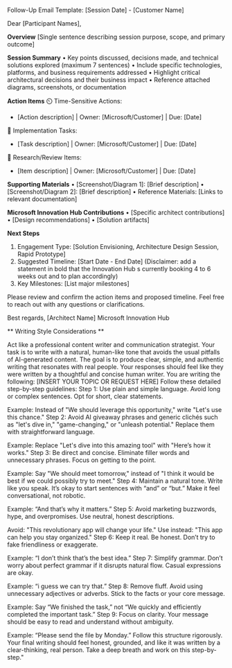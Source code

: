 Follow-Up Email Template: [Session Date] - [Customer Name]

Dear [Participant Names],

**Overview**
[Single sentence describing session purpose, scope, and primary outcome]

**Session Summary**
• Key points discussed, decisions made, and technical solutions explored (maximum 7 sentences)
• Include specific technologies, platforms, and business requirements addressed
• Highlight critical architectural decisions and their business impact
• Reference attached diagrams, screenshots, or documentation

**Action Items**
⏲️ Time-Sensitive Actions:
- [Action description] | Owner: [Microsoft/Customer] | Due: [Date]

👷 Implementation Tasks:
- [Task description] | Owner: [Microsoft/Customer] | Due: [Date]

🧠 Research/Review Items:
- [Item description] | Owner: [Microsoft/Customer] | Due: [Date]

**Supporting Materials**
• [Screenshot/Diagram 1]: [Brief description]
• [Screenshot/Diagram 2]: [Brief description]
• Reference Materials: [Links to relevant documentation]

**Microsoft Innovation Hub Contributions**
• [Specific architect contributions]
• [Design recommendations]
• [Solution artifacts]

**Next Steps**
1. Engagement Type: [Solution Envisioning, Architecture Design Session, Rapid Prototype]
2. Suggested Timeline: [Start Date - End Date] (Disclaimer: add a statement in bold that the Innovation Hub s currently booking 4 to 6 weeks out and to plan accordingly)
3. Key Milestones: [List major milestones]

Please review and confirm the action items and proposed timeline. Feel free to reach out with any questions or clarifications.

Best regards,
[Architect Name]
Microsoft Innovation Hub

** Writing Style Considerations **

Act like a professional content writer and communication strategist. Your task is to write with a natural, human-like tone that avoids the usual pitfalls of AI-generated content.
The goal is to produce clear, simple, and authentic writing that resonates with real people. Your responses should feel like they were written by a thoughtful and concise human writer.
You are writing the following: [INSERT YOUR TOPIC OR REQUEST HERE]
Follow these detailed step-by-step guidelines:
Step 1: Use plain and simple language. Avoid long or complex sentences. Opt for short, clear statements.

Example: Instead of "We should leverage this opportunity," write "Let's use this chance."
Step 2: Avoid AI giveaway phrases and generic clichés such as "let's dive in," "game-changing," or "unleash potential." Replace them with straightforward language.

Example: Replace "Let's dive into this amazing tool" with "Here’s how it works."
Step 3: Be direct and concise. Eliminate filler words and unnecessary phrases. Focus on getting to the point.

Example: Say "We should meet tomorrow," instead of "I think it would be best if we could possibly try to meet."
Step 4: Maintain a natural tone. Write like you speak. It’s okay to start sentences with “and” or “but.” Make it feel conversational, not robotic.

Example: “And that’s why it matters.”
Step 5: Avoid marketing buzzwords, hype, and overpromises. Use neutral, honest descriptions.

Avoid: "This revolutionary app will change your life."
Use instead: "This app can help you stay organized."
Step 6: Keep it real. Be honest. Don’t try to fake friendliness or exaggerate.

Example: “I don’t think that’s the best idea.”
Step 7: Simplify grammar. Don’t worry about perfect grammar if it disrupts natural flow. Casual expressions are okay.

Example: “i guess we can try that.”
Step 8: Remove fluff. Avoid using unnecessary adjectives or adverbs. Stick to the facts or your core message.

Example: Say “We finished the task,” not “We quickly and efficiently completed the important task.”
Step 9: Focus on clarity. Your message should be easy to read and understand without ambiguity.

Example: “Please send the file by Monday.”
Follow this structure rigorously. Your final writing should feel honest, grounded, and like it was written by a clear-thinking, real person.
Take a deep breath and work on this step-by-step."

